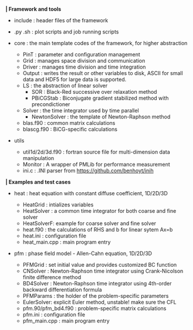 
**| Framework and tools** 

- include : header files of the framework
- .py .sh  : plot scripts and job running scripts

- core : the main template codes of the framework, for higher abstraction 
  - PinT   : parameter and configuration management 
  - Grid   : manages space division and communication 
  - Driver : manages time division and time integration
  - Output : writes the result or other variables to disk, ASCII for small data and HDF5 for large data is supported.
  - LS     : the abstraction of linear solver
    - SOR       : Black-Red successive over relaxation method 
    - PBiCGStab : Biconjugate gradient stabilized method with precondictioner
  - Solver : the time integrator used by time parallel
    - NewtonSolver : the template of Newton-Raphson method
  - blas.f90   : common matrix calculations  
  - blascg.f90 : BiCG-specific calculations

- utils
  - util1d/2d/3d.f90 : fortran source file for multi-dimension data manipulation 
  - Monitor : A wrapper of PMLib for performance measurement
  - ini.c   : .INI parser from https://github.com/benhoyt/inih  


**| Examples and test cases**  

- heat : heat equation with constant diffuse coefficient, 1D/2D/3D
  - HeatGrid   : intializes variables
  - HeatSolver : a common time integrator for both coarse and fine solver 
  - HeatSolverF: example for coarse solver and fine solver
  - heat.f90   : the calculations of RHS and b for linear sytem Ax=b 
  - heat.ini   : configuration file
  - heat_main.cpp : main program entry


- pfm : phase field model - Allen-Cahn equation, 1D/2D/3D 
  - PFMGrid    : set initial value and provides customized BC function 
  - CNSolver   : Newton-Raphson time integrator using Crank-Nicolson finite difference method 
  - BD4Solver  : Newton-Raphson time integrator using 4th-order backward differentiation formula 
  - PFMParams  : the holder of the problem-specific parameters 
  - EulerSolver: explicit Euler method, unstable! make sure the CFL 
  - pfm.90/pfm_bd4.f90 : problem-specific matrix calculations
  - pfm.ini    : configuration file
  - pfm_main.cpp : main program entry

